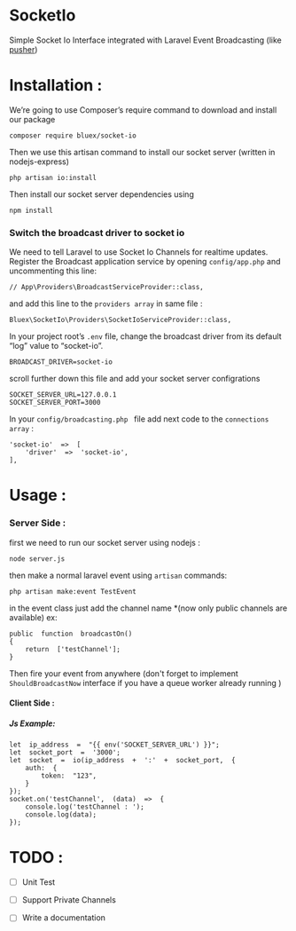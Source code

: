 
# SocketIo
Simple Socket Io Interface integrated with Laravel Event Broadcasting (like [pusher](https://pusher.com/))

# Installation : 

We’re going to use Composer’s require command to download and install our package

    composer require bluex/socket-io
   
Then we use this artisan command to install our socket server (written in nodejs-express)

    php artisan io:install
Then install our socket server dependencies using

    npm install

### Switch the broadcast driver to socket io
We need to tell Laravel to use Socket Io Channels for realtime updates. Register the Broadcast application service by opening  `config/app.php`  and uncommenting this line:

    // App\Providers\BroadcastServiceProvider::class,
and add this line to the `providers array` in same file : 

    Bluex\SocketIo\Providers\SocketIoServiceProvider::class,

In your project root’s  `.env`  file, change the broadcast driver from its default “log” value to “socket-io”.

    BROADCAST_DRIVER=socket-io

scroll further down this file and add your socket server configrations    		

    SOCKET_SERVER_URL=127.0.0.1
    SOCKET_SERVER_PORT=3000

In your `config/broadcasting.php ` file add next code to the `connections array` : 

    'socket-io'  =>  [
	    'driver'  =>  'socket-io',
    ],


# Usage :
### Server Side :

first we need to run our socket server using nodejs : 

    node server.js

 
then make a normal laravel event using `artisan` commands:

    php artisan make:event TestEvent
in the event class just add the channel name *(now only public channels are available) ex: 

    public  function  broadcastOn()
    {
	    return  ['testChannel'];
    }

Then fire your event from anywhere (don't forget to implement  `ShouldBroadcastNow` interface if you have a queue worker already running )

#### Client Side : 
##### Js Example:

    let  ip_address  =  "{{ env('SOCKET_SERVER_URL') }}";
    let  socket_port  =  '3000';
    let  socket  =  io(ip_address  +  ':'  +  socket_port,  {
	    auth:  {
		    token:  "123",
	    }
    });
    socket.on('testChannel',  (data)  =>  {
		console.log('testChannel : ');
		console.log(data);
	});


# TODO :

- [ ] Unit Test
- [ ] Support Private Channels
- [ ] Write a documentation




